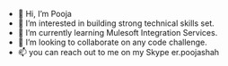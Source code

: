 - 👋 Hi, I’m Pooja
- 👀 I’m interested in building strong technical skills set.
- 🌱 I’m currently learning Mulesoft Integration Services.
- 💞️ I’m looking to collaborate on any code challenge.
- 📫 you can reach out to me on my Skype er.poojashah

<!---
PoojaHauper/PoojaHauper is a ✨ special ✨ repository because its `README.md` (this file) appears on your GitHub profile.
You can click the Preview link to take a look at your changes.
--->
